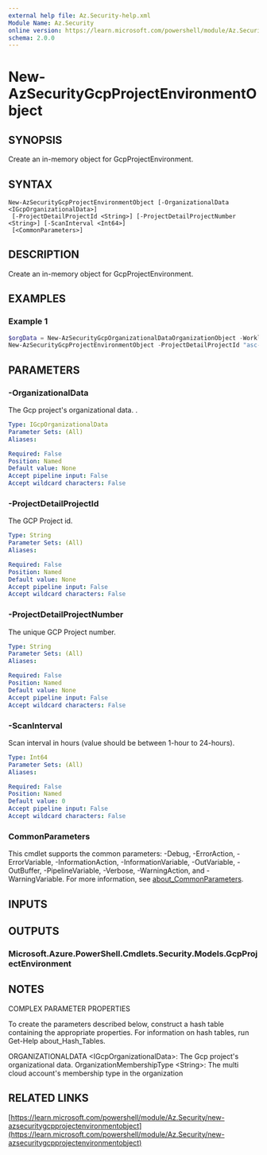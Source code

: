 ```yaml
---
external help file: Az.Security-help.xml
Module Name: Az.Security
online version: https://learn.microsoft.com/powershell/module/Az.Security/new-azsecuritygcpprojectenvironmentobject
schema: 2.0.0
---
```


# New-AzSecurityGcpProjectEnvironmentObject

## SYNOPSIS
Create an in-memory object for GcpProjectEnvironment.

## SYNTAX

```
New-AzSecurityGcpProjectEnvironmentObject [-OrganizationalData <IGcpOrganizationalData>]
 [-ProjectDetailProjectId <String>] [-ProjectDetailProjectNumber <String>] [-ScanInterval <Int64>]
 [<CommonParameters>]
```

## DESCRIPTION
Create an in-memory object for GcpProjectEnvironment.

## EXAMPLES

### Example 1
```powershell
$orgData = New-AzSecurityGcpOrganizationalDataOrganizationObject -WorkloadIdentityProviderId "provider" -ServiceAccountEmailAddress "my@email.com" -ExcludedProjectNumber @(1,2)
New-AzSecurityGcpProjectEnvironmentObject -ProjectDetailProjectId "asc-sdk-samples" -ScanInterval 24 -OrganizationalData $orgData -ProjectDetailProjectNumber "1234"
```

## PARAMETERS

### -OrganizationalData
The Gcp project's organizational data.
.

```yaml
Type: IGcpOrganizationalData
Parameter Sets: (All)
Aliases:

Required: False
Position: Named
Default value: None
Accept pipeline input: False
Accept wildcard characters: False
```

### -ProjectDetailProjectId
The GCP Project id.

```yaml
Type: String
Parameter Sets: (All)
Aliases:

Required: False
Position: Named
Default value: None
Accept pipeline input: False
Accept wildcard characters: False
```

### -ProjectDetailProjectNumber
The unique GCP Project number.

```yaml
Type: String
Parameter Sets: (All)
Aliases:

Required: False
Position: Named
Default value: None
Accept pipeline input: False
Accept wildcard characters: False
```

### -ScanInterval
Scan interval in hours (value should be between 1-hour to 24-hours).

```yaml
Type: Int64
Parameter Sets: (All)
Aliases:

Required: False
Position: Named
Default value: 0
Accept pipeline input: False
Accept wildcard characters: False
```

### CommonParameters
This cmdlet supports the common parameters: -Debug, -ErrorAction, -ErrorVariable, -InformationAction, -InformationVariable, -OutVariable, -OutBuffer, -PipelineVariable, -Verbose, -WarningAction, and -WarningVariable. For more information, see [about_CommonParameters](http://go.microsoft.com/fwlink/?LinkID=113216).

## INPUTS

## OUTPUTS

### Microsoft.Azure.PowerShell.Cmdlets.Security.Models.GcpProjectEnvironment
## NOTES
COMPLEX PARAMETER PROPERTIES

To create the parameters described below, construct a hash table containing the appropriate properties.
For information on hash tables, run Get-Help about_Hash_Tables.

ORGANIZATIONALDATA \<IGcpOrganizationalData\>: The Gcp project's organizational data.
  OrganizationMembershipType \<String\>: The multi cloud account's membership type in the organization

## RELATED LINKS

[https://learn.microsoft.com/powershell/module/Az.Security/new-azsecuritygcpprojectenvironmentobject](https://learn.microsoft.com/powershell/module/Az.Security/new-azsecuritygcpprojectenvironmentobject)
